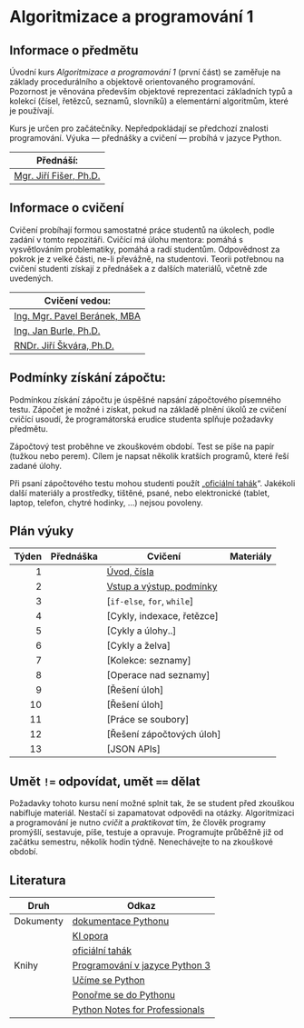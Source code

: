 # Algoritmizace a programování 1

## Informace o předmětu

Úvodní kurs _Algoritmizace a programování 1_ (první část) se zaměřuje na základy procedurálního a objektově orientovaného programování. Pozornost je věnována především objektové reprezentaci základních typů a kolekcí (čísel, řetězců, seznamů, slovníků) a elementární algoritmům, které je používají.

Kurs je určen pro začátečníky. Nepředpokládají se předchozí znalosti programování. Výuka — přednášky a cvičení — probíhá v jazyce Python.

| Přednáší:                   |
| --------------------------- |
| [Mgr. Jiří Fišer, Ph.D.][1] |

[1]: https://ki.ujep.cz/cs/personalni-slozeni/jiri-fiser/

## Informace o cvičení

Cvičení probíhají formou samostatné práce studentů na úkolech, podle zadání v tomto repozitáři. Cvičící má úlohu mentora: pomáhá s vysvětlováním problematiky, pomáhá a radí studentům. Odpovědnost za pokrok je z velké části, ne-li převážně, na studentovi. Teorii potřebnou na cvičení studenti získají z přednášek a z dalších materiálů, včetně zde uvedených.

| Cvičení vedou:                    |
| --------------------------------- |
| [Ing. Mgr. Pavel Beránek, MBA][2] |
| [Ing. Jan Burle, Ph.D.][3]        |
| [RNDr. Jiří Škvára, Ph.D.][4]     |

[2]: https://ki.ujep.cz/cs/personalni-slozeni/pavel-beranek/
[3]: https://ki.ujep.cz/cs/personalni-slozeni/jan-burle/
[4]: https://ki.ujep.cz/cs/personalni-slozeni/jiri-skvara/

## Podmínky získání zápočtu:

Podmínkou získání zápočtu je úspěšné napsání zápočtového písemného testu. Zápočet je možné i získat, pokud na základě plnění úkolů ze cvičení cvičící usoudí, že programátorská erudice studenta splňuje požadavky předmětu.

Zápočtový test proběhne ve zkouškovém období. Test se píše na papír (tužkou nebo perem). Cílem je napsat několik kratších programů, které řeší zadané úlohy.

Při psaní zápočtového testu mohou studenti použít „[oficiální tahák](#literatura)“. Jakékoli další materiály a prostředky, tištěné, psané, nebo elektronické (tablet, laptop, telefon, chytré hodinky, ...) nejsou povoleny.

## Plán výuky

| Týden | Přednáška | Cvičení                                           | Materiály |
| ----: | --------- | ------------------------------------------------- | --------- |
|     1 |           | [Úvod, čísla](./týden/01.md)                      |           |
|     2 |           | [Vstup a výstup, podmínky](./týden/02.md)         |           |
|     3 |           | [`if-else`, `for`, `while`]<!--(./týden/03.md)--> |           |
|     4 |           | [Cykly, indexace, řetězce]<!--(./týden/04.md)-->  |           |
|     5 |           | [Cykly a úlohy..]<!--(./týden/05.md)-->           |           |
|     6 |           | [Cykly a želva]<!--(./týden/06.md)-->             |           |
|     7 |           | [Kolekce: seznamy]<!--(./týden/07.md)-->          |           |
|     8 |           | [Operace nad seznamy]<!--(./týden/08.md)-->       |           |
|     9 |           | [Řešení úloh]<!--(./týden/09.md)-->               |           |
|    10 |           | [Řešení úloh]<!--(./týden/10.md)-->               |           |
|    11 |           | [Práce se soubory]<!--(./týden/11.md)-->          |           |
|    12 |           | [Řešení zápočtových úloh]<!--(./týden/12.md)-->   |           |
|    13 |           | [JSON APIs]<!--(./týden/13.md)-->                 |           |

## Umět `!=` odpovídat, umět `==` dělat

Požadavky tohoto kursu není možné splnit tak, že se student před zkouškou nabifluje materiál. Nestačí si zapamatovat odpovědi na otázky. Algoritmizaci a programování je nutno _cvičit_ a _praktikovat_ tím, že člověk programy promýšlí, sestavuje, píše, testuje a opravuje. Programujte průběžně již od začátku semestru, několik hodin týdně. Nenechávejte to na zkouškové období.

## Literatura

| Druh | Odkaz |
| --- | --- |
| Dokumenty | [dokumentace Pythonu](https://docs.python.org/3.12/) |
|  | [KI opora](https://ki.ujep.cz/opory/Informatika/Bc_Informatika_pro_vzdelavani/Algoritmizace_a_programovani_I.html) |
|  | [oficiální tahák](./zdroje/qp.pdf) |
| Knihy | [Programování v jazyce Python 3](https://howto.py.cz/) |
|  | [Učíme se Python](https://python.cz/zacatecnici/) |
|  | [Ponořme se do Pythonu](https://www.nic.cz/files/edice/python_3.pdf) |
|  | [Python Notes for Professionals](https://books.goalkicker.com/PythonBook/PythonNotesForProfessionals.pdf) |

